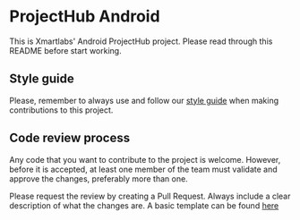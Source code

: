 # ProjectHub Android

This is Xmartlabs' Android ProjectHub project.
Please read through this README before start working.

## Style guide

Please, remember to always use and follow our [style guide](https://github.com/xmartlabs/Android-Style-Guide)
when making contributions to this project.

## Code review process

Any code that you want to contribute to the project is welcome. However,
before it is accepted, at least one member of the team must validate and approve
the changes, preferably more than one.

Please request the review by creating a Pull Request. Always include
a clear description of what the changes are. A basic template can be
found [here](.github/PULL_REQUEST_TEMPLATE.md)
